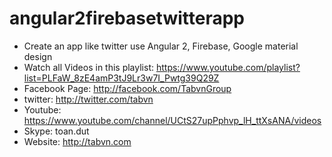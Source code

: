 # angular2firebasetwitterapp
* Create an app like twitter use Angular 2, Firebase, Google material design
* Watch all Videos in this playlist: https://www.youtube.com/playlist?list=PLFaW_8zE4amP3tJ9Lr3w7I_Pwtg39Q29Z
* Facebook Page: http://facebook.com/TabvnGroup
* twitter: http://twitter.com/tabvn
* Youtube: https://www.youtube.com/channel/UCtS27upPphvp_lH_ttXsANA/videos
* Skype: toan.dut
* Website: http://tabvn.com
